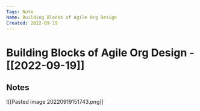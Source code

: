 ```yaml
---
Tags: Note
Name: Building Blocks of Agile Org Design
Created: 2022-09-19
---
```

# Building Blocks of Agile Org Design - [[2022-09-19]]
## Notes
![[Pasted image 20220919151743.png]]